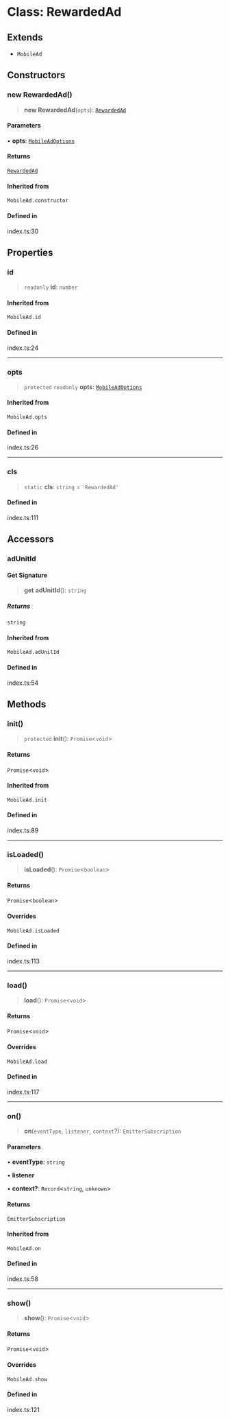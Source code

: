 # Class: RewardedAd

## Extends

- `MobileAd`

## Constructors

### new RewardedAd()

> **new RewardedAd**(`opts`): [`RewardedAd`](RewardedAd.md)

#### Parameters

• **opts**: [`MobileAdOptions`](../type-aliases/MobileAdOptions.md)

#### Returns

[`RewardedAd`](RewardedAd.md)

#### Inherited from

`MobileAd.constructor`

#### Defined in

index.ts:30

## Properties

### id

> `readonly` **id**: `number`

#### Inherited from

`MobileAd.id`

#### Defined in

index.ts:24

***

### opts

> `protected` `readonly` **opts**: [`MobileAdOptions`](../type-aliases/MobileAdOptions.md)

#### Inherited from

`MobileAd.opts`

#### Defined in

index.ts:26

***

### cls

> `static` **cls**: `string` = `'RewardedAd'`

#### Defined in

index.ts:111

## Accessors

### adUnitId

#### Get Signature

> **get** **adUnitId**(): `string`

##### Returns

`string`

#### Inherited from

`MobileAd.adUnitId`

#### Defined in

index.ts:54

## Methods

### init()

> `protected` **init**(): `Promise`\<`void`\>

#### Returns

`Promise`\<`void`\>

#### Inherited from

`MobileAd.init`

#### Defined in

index.ts:89

***

### isLoaded()

> **isLoaded**(): `Promise`\<`boolean`\>

#### Returns

`Promise`\<`boolean`\>

#### Overrides

`MobileAd.isLoaded`

#### Defined in

index.ts:113

***

### load()

> **load**(): `Promise`\<`void`\>

#### Returns

`Promise`\<`void`\>

#### Overrides

`MobileAd.load`

#### Defined in

index.ts:117

***

### on()

> **on**(`eventType`, `listener`, `context`?): `EmitterSubscription`

#### Parameters

• **eventType**: `string`

• **listener**

• **context?**: `Record`\<`string`, `unknown`\>

#### Returns

`EmitterSubscription`

#### Inherited from

`MobileAd.on`

#### Defined in

index.ts:58

***

### show()

> **show**(): `Promise`\<`void`\>

#### Returns

`Promise`\<`void`\>

#### Overrides

`MobileAd.show`

#### Defined in

index.ts:121
